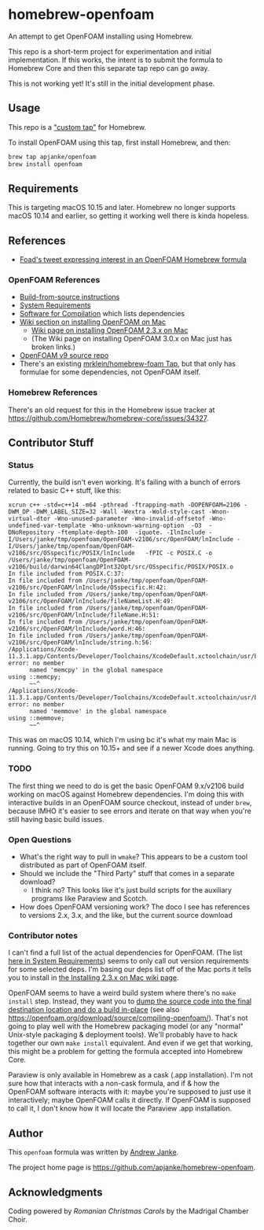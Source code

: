 # homebrew-openfoam

An attempt to get OpenFOAM installing using Homebrew.

This repo is a short-term project for experimentation and initial implementation. If this works, the intent is to submit the formula to Homebrew Core and then this separate tap repo can go away.

This is not working yet! It's still in the initial development phase.

## Usage

This repo is a ["custom tap"](https://docs.brew.sh/How-to-Create-and-Maintain-a-Tap) for Homebrew.

To install OpenFOAM using this tap, first install Homebrew, and then:

```bash
brew tap apjanke/openfoam
brew install openfoam
```

## Requirements

This is targeting macOS 10.15 and later. Homebrew no longer supports macOS 10.14 and earlier, so getting it working well there is kinda hopeless.

## References

* [Foad's tweet expressing interest in an OpenFOAM Homebrew formula](https://twitter.com/fsfarimani/status/1470143618505744392)

### OpenFOAM References

* [Build-from-source instructions](https://develop.openfoam.com/Development/openfoam/-/blob/master/doc/Build.md)
* [System Requirements](https://develop.openfoam.com/Development/openfoam/blob/develop/doc/Requirements.md)
* [Software for Compilation](https://openfoam.org/download/source/software-for-compilation/) which lists dependencies
* [Wiki section on installing OpenFOAM on Mac](https://openfoamwiki.net/index.php/Installation/Mac_OS)
  * [Wiki page on installing OpenFOAM 2.3.x on Mac](https://openfoamwiki.net/index.php/Installation/Mac_OS/OpenFOAM_2.3.x)
  * (The Wiki page on installing OpenFOAM 3.0.x on Mac just has broken links.)
* [OpenFOAM v9 source repo](https://github.com/OpenFOAM/OpenFOAM-9)
* There's an existing [mrklein/homebrew-foam Tap](https://github.com/mrklein/homebrew-foam), but that only has formulae for some dependencies, not OpenFOAM itself.

### Homebrew References

There's an old request for this in the Homebrew issue tracker at <https://github.com/Homebrew/homebrew-core/issues/34327>.

## Contributor Stuff

### Status

Currently, the build isn't even working. It's failing with a bunch of errors related to basic C++ stuff, like this:

```text
xcrun c++ -std=c++14 -m64 -pthread -ftrapping-math -DOPENFOAM=2106 -DWM_DP -DWM_LABEL_SIZE=32 -Wall -Wextra -Wold-style-cast -Wnon-virtual-dtor -Wno-unused-parameter -Wno-invalid-offsetof -Wno-undefined-var-template -Wno-unknown-warning-option  -O3  -DNoRepository -ftemplate-depth-100  -iquote. -IlnInclude -I/Users/janke/tmp/openfoam/OpenFOAM-v2106/src/OpenFOAM/lnInclude -I/Users/janke/tmp/openfoam/OpenFOAM-v2106/src/OSspecific/POSIX/lnInclude   -fPIC -c POSIX.C -o /Users/janke/tmp/openfoam/OpenFOAM-v2106/build/darwin64ClangDPInt32Opt/src/OSspecific/POSIX/POSIX.o
In file included from POSIX.C:37:
In file included from /Users/janke/tmp/openfoam/OpenFOAM-v2106/src/OpenFOAM/lnInclude/OSspecific.H:42:
In file included from /Users/janke/tmp/openfoam/OpenFOAM-v2106/src/OpenFOAM/lnInclude/fileNameList.H:49:
In file included from /Users/janke/tmp/openfoam/OpenFOAM-v2106/src/OpenFOAM/lnInclude/fileName.H:51:
In file included from /Users/janke/tmp/openfoam/OpenFOAM-v2106/src/OpenFOAM/lnInclude/word.H:46:
In file included from /Users/janke/tmp/openfoam/OpenFOAM-v2106/src/OpenFOAM/lnInclude/string.h:56:
/Applications/Xcode-11.3.1.app/Contents/Developer/Toolchains/XcodeDefault.xctoolchain/usr/bin/../include/c++/v1/cstring:70:9: error: no member
      named 'memcpy' in the global namespace
using ::memcpy;
      ~~^
/Applications/Xcode-11.3.1.app/Contents/Developer/Toolchains/XcodeDefault.xctoolchain/usr/bin/../include/c++/v1/cstring:71:9: error: no member
      named 'memmove' in the global namespace
using ::memmove;
      ~~^
```

This was on macOS 10.14, which I'm using bc it's what my main Mac is running. Going to try this on 10.15+ and see if a newer Xcode does anything.

### TODO

The first thing we need to do is get the basic OpenFOAM 9.x/v2106 build working on macOS against Homebrew dependencies. I'm doing this with interactive builds in an OpenFOAM source checkout, instead of under `brew`, because IMHO it's easier to see errors and iterate on that way when you're still having basic build issues.

### Open Questions

* What's the right way to pull in `wmake`? This appears to be a custom tool distributed as part of OpenFOAM itself.
* Should we include the "Third Party" stuff that comes in a separate download?
  * I think no? This looks like it's just build scripts for the auxiliary programs like Paraview and Scotch.
* How does OpenFOAM versioning work? The doco I see has references to versions 2.x, 3.x, and the like, but the current source download 

### Contributor notes

I can't find a full list of the actual dependencies for OpenFOAM. (The list [here in System Requirements](https://develop.openfoam.com/Development/openfoam/blob/develop/doc/Requirements.md)) seems to only call out version requirements for some selected deps. I'm basing our deps list off of the Mac ports it tells you to install in [the Installing 2.3.x on Mac wiki page](https://openfoamwiki.net/index.php/Installation/Mac_OS/OpenFOAM_2.3.x).

OpenFOAM seems to have a weird build system where there's no `make install` step. Instead, they want you to [dump the source code into the final destination location and do a build in-place](https://openfoam.org/download/source/downloading-source-code/) (see also <https://openfoam.org/download/source/compiling-openfoam/>). That's not going to play well with the Homebrew packaging model (or any "normal" Unix-style packaging & deployment tools). We'll probably have to hack together our own `make install` equivalent. And even if we get that working, this might be a problem for getting the formula accepted into Homebrew Core.

Paraview is only available in Homebrew as a cask (.app installation). I'm not sure how that interacts with a non-cask formula, and if & how the OpenFOAM software interacts with it: maybe you're supposed to just use it interactively; maybe OpenFOAM calls it directly. If OpenFOAM is supposed to call it, I don't know how it will locate the Paraview .app installation.

## Author

This `openfoam` formula was written by [Andrew Janke](https://apjanke.net).

The project home page is <https://github.com/apjanke/homebrew-openfoam>.

## Acknowledgments

Coding powered by _Romanian Christmas Carols_ by the Madrigal Chamber Choir.
